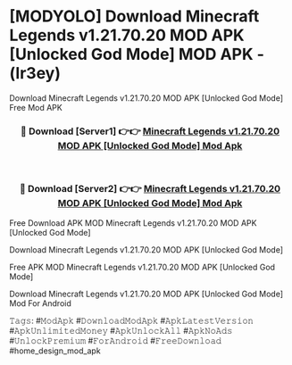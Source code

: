 # [MODYOLO] Download Minecraft Legends v1.21.70.20 MOD APK [Unlocked God Mode] MOD APK - (lr3ey)
Download Minecraft Legends v1.21.70.20 MOD APK [Unlocked God Mode] Free Mod APK

<div align="center">
<h3>🔴 Download [Server1] 👉👉 <a href="https://apk-comot.site?title=Minecraft_Legends_v1.21.70.20_MOD_APK_[Unlocked_God_Mode]">Minecraft Legends v1.21.70.20 MOD APK [Unlocked God Mode] Mod Apk</a></h3><br>

<h3>🔴 Download [Server2] 👉👉 <a href="https://apk-comot.site?title=Minecraft_Legends_v1.21.70.20_MOD_APK_[Unlocked_God_Mode]">Minecraft Legends v1.21.70.20 MOD APK [Unlocked God Mode] Mod Apk</a></h3>
</div>


Free Download APK MOD Minecraft Legends v1.21.70.20 MOD APK [Unlocked God Mode]

Download Minecraft Legends v1.21.70.20 MOD APK [Unlocked God Mode] 

Free APK MOD Minecraft Legends v1.21.70.20 MOD APK [Unlocked God Mode] 

Download Minecraft Legends v1.21.70.20 MOD APK [Unlocked God Mode] Mod For Android

𝚃𝚊𝚐𝚜: #𝙼𝚘𝚍𝙰𝚙𝚔 #𝙳𝚘𝚠𝚗𝚕𝚘𝚊𝚍𝙼𝚘𝚍𝙰𝚙𝚔 #𝙰𝚙𝚔𝙻𝚊𝚝𝚎𝚜𝚝𝚅𝚎𝚛𝚜𝚒𝚘𝚗 #𝙰𝚙𝚔𝚄𝚗𝚕𝚒𝚖𝚒𝚝𝚎𝚍𝙼𝚘𝚗𝚎𝚢 #𝙰𝚙𝚔𝚄𝚗𝚕𝚘𝚌𝚔𝙰𝚕𝚕 #𝙰𝚙𝚔𝙽𝚘𝙰𝚍𝚜 #𝚄𝚗𝚕𝚘𝚌𝚔𝙿𝚛𝚎𝚖𝚒𝚞𝚖 #𝙵𝚘𝚛𝙰𝚗𝚍𝚛𝚘𝚒𝚍 #𝙵𝚛𝚎𝚎𝙳𝚘𝚠𝚗𝚕𝚘𝚊𝚍 #home_design_mod_apk